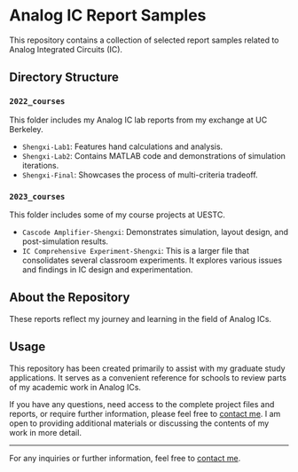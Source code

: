 # Analog IC Report Samples

This repository contains a collection of selected report samples related to Analog Integrated Circuits (IC).
## Directory Structure

### `2022_courses`
This folder includes my Analog IC lab reports from my exchange at UC Berkeley.

- `Shengxi-Lab1`: Features hand calculations and analysis.
- `Shengxi-Lab2`: Contains MATLAB code and demonstrations of simulation iterations.
- `Shengxi-Final`: Showcases the process of multi-criteria tradeoff.

### `2023_courses`
This folder includes some of my course projects at UESTC.

- `Cascode Amplifier-Shengxi`: Demonstrates simulation, layout design, and post-simulation results.
- `IC Comprehensive Experiment-Shengxi`: This is a larger file that consolidates several classroom experiments. It explores various issues and findings in IC design and experimentation.

## About the Repository

These reports reflect my journey and learning in the field of Analog ICs.

## Usage

This repository has been created primarily to assist with my graduate study applications. It serves as a convenient reference for schools to review parts of my academic work in Analog ICs.

If you have any questions, need access to the complete project files and reports, or require further information, please feel free to [contact me](mailto:lllsx2002@gmail.com). I am open to providing additional materials or discussing the contents of my work in more detail.


---

For any inquiries or further information, feel free to [contact me](mailto:lllsx2002@gmail.com).
